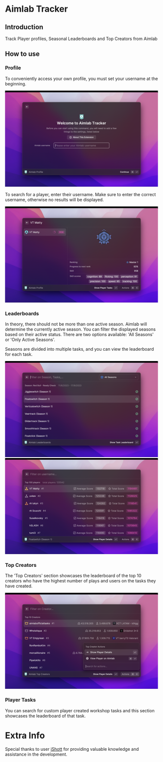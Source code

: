 # Aimlab Tracker

## **Introduction**

Track Player profiles, Seasonal Leaderboards and Top Creators from Aimlab

## **How to use**

### **Profile**

To conveniently access your own profile, you must set your username at the beginning.

![Aimlab](./metadata/aimlab-5.png)

To search for a player, enter their username. Make sure to enter the correct username, otherwise no results will be displayed.

![Aimlab](./metadata/aimlab-1.png)

### **Leaderboards**

In theory, there should not be more than one active season. Aimlab will determine the currently active season.
You can filter the displayed seasons based on their active status. There are two options available: 'All Seasons' or 'Only Active Seasons'.

Seasons are divided into multiple tasks, and you can view the leaderboard for each task.

![Aimlab](./metadata/aimlab-3.png)
![Aimlab](./metadata/aimlab-4.png)

### **Top Creators**

The 'Top Creators' section showcases the leaderboard of the top 10 creators who have the highest number of plays and users on the tasks they have created.

![Aimlab](./metadata/aimlab-7.png)

### **Player Tasks**

You can search for custom player created workshop tasks and this section showcases the leaderboard of that task.

# Extra Info

Special thanks to user [iShott](https://aimlab.gg/u/iShott) for providing valuable knowledge and assistance in the development.
